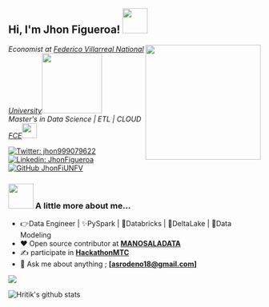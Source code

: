 <h2> Hi, I'm Jhon Figueroa! <img src="http://www.imagenesanimadas.net/Economia/La-bolsa/La-bolsa-04.gif" width="50"></h2>
<img align='right' src="https://nemesisrisk.com/wp-content/uploads/2019/06/Be-DigitalShield-ITPartner-1.gif" width="230">
<p><em>Economist at <a href="http://web2.unfv.edu.pe/sitio/">Federico Villarreal National University</a><img src="https://4.bp.blogspot.com/-rqhE-w1Msj0/XGxotiUiXRI/AAAAAAABNa0/LFfs4PpHWh8C2veIHItnNoQxxRk6g1u3gCLcBGAs/s1600/unfv-logo.jpg" width="120"></br> Master's in Data Science  | ETL | CLOUD  <a href="http://web2.unfv.edu.pe/fce2/#">FCE</a><img src="https://media.giphy.com/media/fYSnHlufseco8Fh93Z/giphy.gif" width="30"> 
</em></p>

[![Twitter: jhon999079622](https://img.shields.io/twitter/follow/jhon999079622?style=social)](https://twitter.com/jhon999079622)
[![Linkedin: JhonFigueroa](https://img.shields.io/badge/-JhonFigueroa-blue?style=flat-square&logo=Linkedin&logoColor=white&link=https://www.linkedin.com/in/jhon-vidal-figueroa-céspedes-166837124/)](https://www.linkedin.com/in/jhon-vidal-figueroa-céspedes-166837124/)
[![GitHub JhonFiUNFV](https://img.shields.io/github/followers/JhonFiUNFV?label=follow&style=social)](https://github.com/JhonFiUNFV)


### <img src="https://media.giphy.com/media/VgCDAzcKvsR6OM0uWg/giphy.gif" width="50"> A little more about me...  
- 👉Data Engineer | ✨PySpark | 🧱Databricks | 🌊DeltaLake | 🏅Data Modeling
- :heart: Open source contributor at **[MANOSALADATA](https://github.com/manosaladata)**
- :writing_hand: participate in **[HackathonMTC](https://www.gob.pe/institucion/mtc/noticias/82259-unete-a-la-hackathon-mtc-lanza-convocatoria-para-encuentro-tecnologico-por-la-seguridad-vial-2020)**
- :e-mail: Ask me about anything ; **[asrodeno18@gmail.com]**
<a href="https://github.com/JhonFiUNFV">
  <img align="center" src="https://github-readme-stats.vercel.app/api/top-langs/?username=JhonFiUNFV"/>
</a>

![Hritik's github stats](https://github-readme-stats.vercel.app/api?username=JhonFiUNFV&show_icons=true&hide_border=true)
